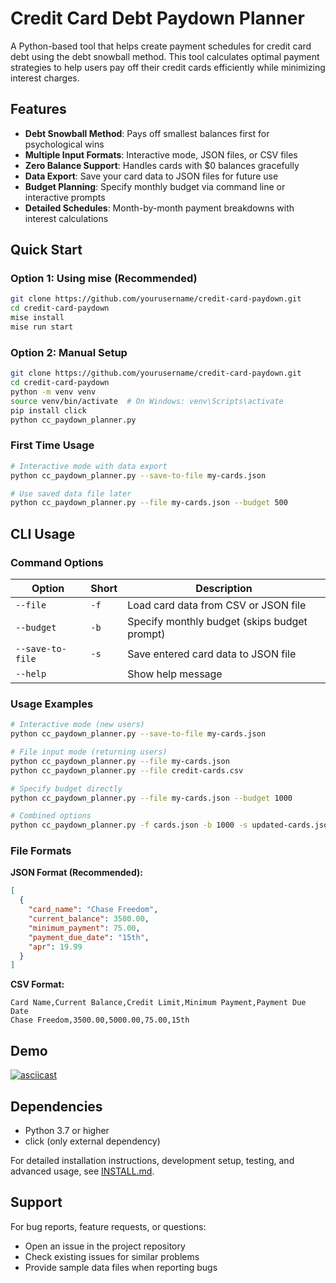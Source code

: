 # Credit Card Debt Paydown Planner

A Python-based tool that helps create payment schedules for credit card debt using the debt snowball method. This tool calculates optimal payment strategies to help users pay off their credit cards efficiently while minimizing interest charges.

## Features

- **Debt Snowball Method**: Pays off smallest balances first for psychological wins
- **Multiple Input Formats**: Interactive mode, JSON files, or CSV files
- **Zero Balance Support**: Handles cards with $0 balances gracefully
- **Data Export**: Save your card data to JSON files for future use
- **Budget Planning**: Specify monthly budget via command line or interactive prompts
- **Detailed Schedules**: Month-by-month payment breakdowns with interest calculations

## Quick Start

### Option 1: Using mise (Recommended)

```bash
git clone https://github.com/yourusername/credit-card-paydown.git
cd credit-card-paydown
mise install
mise run start
```

### Option 2: Manual Setup

```bash
git clone https://github.com/yourusername/credit-card-paydown.git
cd credit-card-paydown
python -m venv venv
source venv/bin/activate  # On Windows: venv\Scripts\activate
pip install click
python cc_paydown_planner.py
```

### First Time Usage

```bash
# Interactive mode with data export
python cc_paydown_planner.py --save-to-file my-cards.json

# Use saved data file later
python cc_paydown_planner.py --file my-cards.json --budget 500
```

## CLI Usage

### Command Options

| Option | Short | Description |
|--------|-------|-------------|
| `--file` | `-f` | Load card data from CSV or JSON file |
| `--budget` | `-b` | Specify monthly budget (skips budget prompt) |
| `--save-to-file` | `-s` | Save entered card data to JSON file |
| `--help` | | Show help message |

### Usage Examples

```bash
# Interactive mode (new users)
python cc_paydown_planner.py --save-to-file my-cards.json

# File input mode (returning users)
python cc_paydown_planner.py --file my-cards.json
python cc_paydown_planner.py --file credit-cards.csv

# Specify budget directly
python cc_paydown_planner.py --file my-cards.json --budget 1000

# Combined options
python cc_paydown_planner.py -f cards.json -b 1000 -s updated-cards.json
```

### File Formats

**JSON Format (Recommended):**
```json
[
  {
    "card_name": "Chase Freedom",
    "current_balance": 3500.00,
    "minimum_payment": 75.00,
    "payment_due_date": "15th",
    "apr": 19.99
  }
]
```

**CSV Format:**
```csv
Card Name,Current Balance,Credit Limit,Minimum Payment,Payment Due Date
Chase Freedom,3500.00,5000.00,75.00,15th
```

## Demo
[![asciicast](https://asciinema.org/a/727977.svg)](https://asciinema.org/a/727977)

## Dependencies

- Python 3.7 or higher
- click (only external dependency)

For detailed installation instructions, development setup, testing, and advanced usage, see [INSTALL.md](INSTALL.md).

## Support

For bug reports, feature requests, or questions:
- Open an issue in the project repository
- Check existing issues for similar problems
- Provide sample data files when reporting bugs
